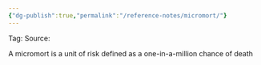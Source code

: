 ```yaml
---
{"dg-publish":true,"permalink":"/reference-notes/micromort/"}
---
```



Tag: 
Source: 

A micromort is a unit of risk defined as a one-in-a-million chance of death